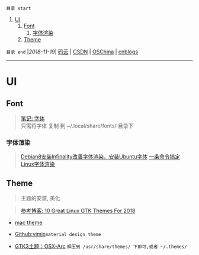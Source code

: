 `目录 start`
 
1. [UI](#ui)
    1. [Font](#font)
        1. [字体渲染](#字体渲染)
    1. [Theme](#theme)

`目录 end` |_2018-11-19_| [码云](https://gitee.com/gin9) | [CSDN](http://blog.csdn.net/kcp606) | [OSChina](https://my.oschina.net/kcp1104) | [cnblogs](http://www.cnblogs.com/kuangcp)
****************************************

# UI
## Font
> [笔记: 字体](/FrontEnd/Font.md)  
> 只需将字体 复制 到 ~/.local/share/fonts/ 目录下

### 字体渲染
> [Debian8安装Infinality改善字体渲染，安装Ubuntu字体](https://www.linuxdashen.com/debian8%E5%AE%89%E8%A3%85infinality%E6%94%B9%E5%96%84%E5%AD%97%E4%BD%93%E6%B8%B2%E6%9F%93%EF%BC%8C%E5%AE%89%E8%A3%85ubuntu%E5%AD%97%E4%BD%93)
> [一条命令搞定Linux字体渲染](https://www.lulinux.com/archives/278)

## Theme
> 主题的安装, 美化

> [参考博客: 10 Great Linux GTK Themes For 2018 ](https://www.maketecheasier.com/gtk-themes-for-linux/)

- [mac theme](https://www.gnome-look.org/p/1239453/)

- [Github:vimix](https://github.com/vinceliuice/vimix-gtk-themes)`material design theme`

- [GTK3主题：OSX-Arc](https://www.linuxidc.com/Linux/2017-01/139053.htm) `解压到 /usr/share/themes/ 下即可,或者 ~/.themes/ `

